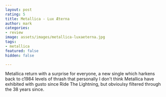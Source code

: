 ```yaml
---
layout: post
rating: 5
title: Metallica - Lux Æterna
author: mark
categories:
- review
image: assets/images/metallica-luxaeterna.jpg
tags:
- metallica
featured: false
hidden: false

---
```

Metallica return with a surprise for everyone, a new single which harkens back to c1984 levels of thrash that personally I don't think Metallica have exhibited with gusto since Ride The Lightning, but obvioulsy filtered through the 38 years since.